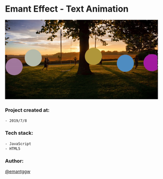 # Emant Effect - Text Animation

  <img src="https://github.com/emantggw/emant_animation_js/raw/main/assets/screenshots/screenshot.gif" />

### Project created at:

    - 2019/7/8

### Tech stack:

    - JavaScript
    - HTML5

### Author:

[@emantggw](https://github.com/emantggw)
